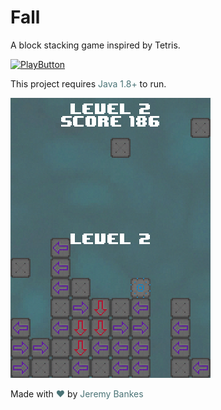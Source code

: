 # Fall
A block stacking game inspired by Tetris.

[![PlayButton]](https://geoline.jeremybankes.com)

[PlayButton]: https://img.shields.io/badge/Download_Fall-4A7376?style=for-the-badge

This project requires <a style="color:#4A7376;text-decoration:none;" href="https://java.com/en/download">Java 1.8+</a> to run.

![Fall Showcase](client/res/showcase.png)

Made with <span style="color:#4A7376">❤</span> by 
<a style="color:#4A7376;text-decoration:none;" href="https://jeremybankes.com">Jeremy Bankes</a>